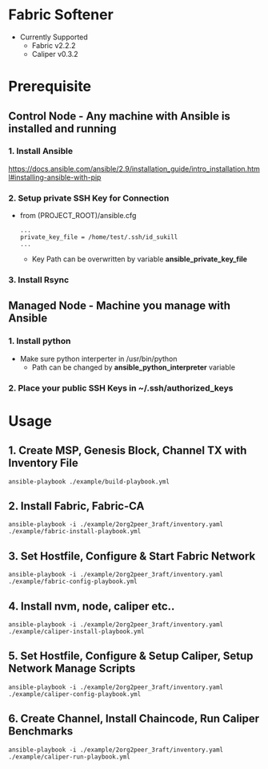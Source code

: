 # Fabric Softener
- Currently Supported
    - Fabric v2.2.2
    - Caliper v0.3.2

# Prerequisite
## Control Node - Any machine with Ansible is installed and running
### 1. Install Ansible
 https://docs.ansible.com/ansible/2.9/installation_guide/intro_installation.html#installing-ansible-with-pip
### 2. Setup private SSH Key for Connection 
- from (PROJECT_ROOT)/ansible.cfg  
    ```
    ...
    private_key_file = /home/test/.ssh/id_sukill
    ...
    ```
    * Key Path can be overwritten by variable **ansible_private_key_file** 

### 3. Install Rsync

## Managed Node - Machine you manage with Ansible
### 1. Install python
- Make sure python interperter in /usr/bin/python
    - Path can be changed by **ansible_python_interpreter** variable
### 2. Place your public SSH Keys in ~/.ssh/authorized_keys

# Usage
## 1. Create MSP, Genesis Block, Channel TX with Inventory File
```
ansible-playbook ./example/build-playbook.yml
```

## 2. Install Fabric, Fabric-CA
```
ansible-playbook -i ./example/2org2peer_3raft/inventory.yaml ./example/fabric-install-playbook.yml
```
## 3. Set Hostfile, Configure & Start Fabric Network
```
ansible-playbook -i ./example/2org2peer_3raft/inventory.yaml ./example/fabric-config-playbook.yml
```
## 4. Install nvm, node, caliper etc..
```
ansible-playbook -i ./example/2org2peer_3raft/inventory.yaml ./example/caliper-install-playbook.yml
```
## 5. Set Hostfile, Configure & Setup Caliper, Setup Network Manage Scripts
```
ansible-playbook -i ./example/2org2peer_3raft/inventory.yaml ./example/caliper-config-playbook.yml
```
## 6. Create Channel, Install Chaincode, Run Caliper Benchmarks
```
ansible-playbook -i ./example/2org2peer_3raft/inventory.yaml ./example/caliper-run-playbook.yml
```